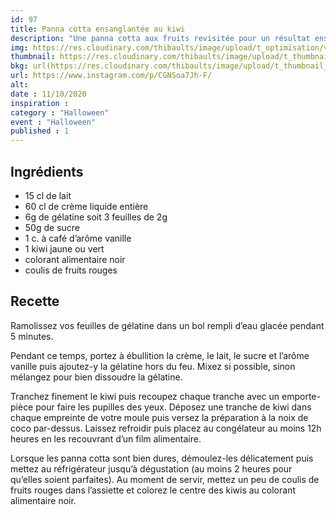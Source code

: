 ```yaml
---
id: 97
title: Panna cotta ensanglantée au kiwi
description: "Une panna cotta aux fruits revisitée pour un résultat ensanglanté."
img: https://res.cloudinary.com/thibaults/image/upload/t_optimisation/v1602433074/Recipes/20201011_panna_cotta_kiwi.jpg
thumbnail: https://res.cloudinary.com/thibaults/image/upload/t_thumbnail_josie/v1602433074/Recipes/20201011_panna_cotta_kiwi.jpg
bkg: url(https://res.cloudinary.com/thibaults/image/upload/t_thumbnail_josie/v1602433074/Recipes/20201011_panna_cotta_kiwi.jpg)
url: https://www.instagram.com/p/CGNSoa7Jh-F/
alt: 
date : 11/10/2020
inspiration : 
category : "Halloween"
event : "Halloween"
published : 1
---
```


## Ingrédients
 - 15 cl de lait
 - 60 cl de crème liquide entière
 - 6g de gélatine soit 3 feuilles de 2g
 - 50g de sucre
 - 1 c. à café d’arôme vanille
 - 1 kiwi jaune ou vert
 - colorant alimentaire noir
 - coulis de fruits rouges

## Recette
Ramolissez vos feuilles de gélatine dans un bol rempli d’eau glacée pendant 5 minutes.

Pendant ce temps, portez à ébullition la crème, le lait, le sucre et l’arôme vanille puis ajoutez-y la gélatine hors du feu. Mixez si possible, sinon mélangez pour bien dissoudre la gélatine.

Tranchez finement le kiwi puis recoupez chaque tranche avec un emporte-pièce pour faire les pupilles des yeux. Déposez une tranche de kiwi dans chaque empreinte de votre moule puis versez la préparation à la noix de coco par-dessus. Laissez refroidir puis placez au congélateur au moins 12h heures en les recouvrant d’un film alimentaire.

Lorsque les panna cotta sont bien dures, démoulez-les délicatement puis mettez au réfrigérateur jusqu’à dégustation (au moins 2 heures pour qu’elles soient parfaites). Au moment de servir, mettez un peu de coulis de fruits rouges dans l’assiette et colorez le centre des kiwis au colorant alimentaire noir.